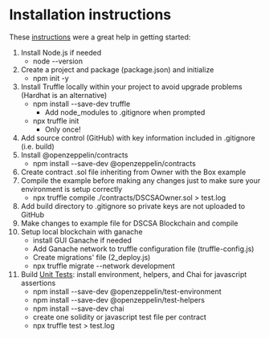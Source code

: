 # Installation instructions

These [instructions](https://docs.openzeppelin.com/learn/) were a great help in getting started:

1. Install Node.js if needed
    - node --version
2. Create a project and package (package.json) and initialize
    - npm init -y
3. Install Truffle locally within your project to avoid upgrade problems (Hardhat is an alternative)
    - npm install --save-dev truffle
        - Add node_modules to .gitignore when prompted
    - npx truffle init
        - Only once!
4. Add source control (GitHub) with key information included in .gitignore (i.e. build)
5. Install @openzeppelin/contracts
    - npm install --save-dev @openzeppelin/contracts
6. Create contract .sol file inheriting from Owner with the Box example
7. Compile the example before making any changes just to make sure your environment is setup correctly
    - npx truffle compile ./contracts/DSCSAOwner.sol > test.log
8. Add build directory to .gitignore so private keys are not uploaded to GitHub
9. Make changes to example file for DSCSA Blockchain and compile
10. Setup local blockchain with ganache
    - install GUI Ganache if needed
    - Add Ganache network to truffle configuration file (truffle-config.js)
    - Create migrations' file (2_deploy.js)
    - npx truffle migrate --network development
11. Build [Unit Tests](https://github.com/OpenZeppelin/openzeppelin-contracts/tree/master/test): install environment, helpers, and Chai for javascript assertions
    - npm install --save-dev @openzeppelin/test-environment
    - npm install --save-dev @openzeppelin/test-helpers
    - npm install --save-dev chai
    - create one solidity or javascript test file per contract
    - npx truffle test > test.log
